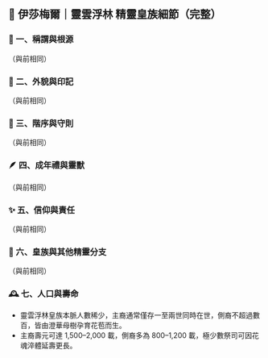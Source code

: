 
## 👑 伊莎梅爾｜靈雲浮林 精靈皇族細節（完整）

### 📜 一、稱謂與根源
（與前相同）

### 🌙 二、外貌與印記
（與前相同）

### 🌿 三、階序與守則
（與前相同）

### 🪶 四、成年禮與靈獸
（與前相同）

### ✨ 五、信仰與責任
（與前相同）

### 🤝 六、皇族與其他精靈分支
（與前相同）

### 🕰️ 七、人口與壽命
- 靈雲浮林皇族本脈人數稀少，主裔通常僅存一至兩世同時在世，側裔不超過數百，皆由澄華母樹孕育花苞而生。
- 主裔壽元可達 1,500–2,000 載，側裔多為 800–1,200 載，極少數祭司可因花魂淬體延壽更長。
